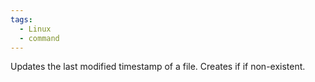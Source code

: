 ```yaml
---
tags:
  - Linux
  - command
---
```

Updates the last modified timestamp of a file. Creates if if non-existent.